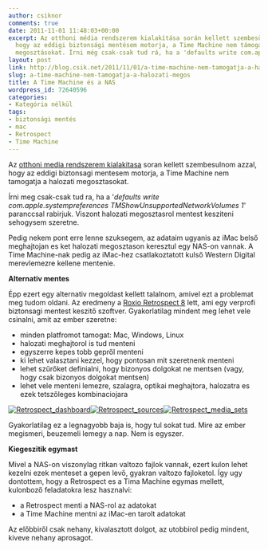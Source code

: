 ```yaml
---
author: csiknor
comments: true
date: 2011-11-01 11:48:03+00:00
excerpt: Az otthoni média rendszerem kialakítása során kellett szembesülnöm azzal,
  hogy az eddigi biztonsági mentésem motorja, a Time Machine nem támogatja a hálózati
  megosztásokat. Írni még csak-csak tud rá, ha a 'defaults write com.apple.systempreference...
layout: post
link: http://blog.csik.net/2011/11/01/a-time-machine-nem-tamogatja-a-halozati-megos/
slug: a-time-machine-nem-tamogatja-a-halozati-megos
title: A Time Machine és a NAS
wordpress_id: 72640596
categories:
- Kategória nélkül
tags:
- biztonsági mentés
- mac
- Retrospect
- Time Machine
---
```


Az [otthoni media rendszerem kialakitasa](http://blog.csik.net/otthoni-media-szerver-a-terv) soran kellett szembesulnom azzal, hogy az eddigi biztonsagi mentesem motorja, a Time Machine nem tamogatja a halozati megosztasokat.

Írni meg csak-csak tud ra, ha a '_defaults write com.apple.systempreferences TMShowUnsupportedNetworkVolumes 1_' paranccsal rabirjuk. Viszont halozati megosztasrol mentest kesziteni sehogysem szeretne.

Pedig nekem pont erre lenne szuksegem, az adataim ugyanis az iMac belső meghajtojan es ket halozati megosztason keresztul egy NAS-on vannak. A Time Machine-nak pedig az iMac-hez csatlakoztatott kulső Western Digital merevlemezre kellene mentenie.

**Alternativ mentes**

Épp ezert egy alternativ megoldast kellett talalnom, amivel ezt a problemat meg tudom oldani. Az eredmeny a [Roxio Retrospect 8](http://www.roxio.com/enu/products/retrospect/retrospect-mac/default.html) lett, ami egy verprofi biztonsagi mentest keszitő szoftver. Gyakorlatilag mindent meg lehet vele csinalni, amit az ember szeretne:

  * minden platfromot tamogat: Mac, Windows, Linux
  * halozati meghajtorol is tud menteni
  * egyszerre kepes tobb gepről menteni
  * ki lehet valasztani kezzel, hogy pontosan mit szeretnenk menteni
  * lehet szűrőket definialni, hogy bizonyos dolgokat ne mentsen (vagy, hogy csak bizonyos dolgokat mentsen)
  * lehet vele menteni lemezre, szalagra, optikai meghajtora, halozatra es ezek tetszőleges kombinaciojara

[![Retrospect_dashboard](http://csiknet.files.wordpress.com/2011/11/retrospect_dashboard.png)](http://csiknet.files.wordpress.com/2011/11/retrospect_dashboard.png)[![Retrospect_sources](http://csiknet.files.wordpress.com/2011/11/retrospect_sources-scaled1000.png?w=300)](http://csiknet.files.wordpress.com/2011/11/retrospect_sources-scaled1000.png)[![Retrospect_media_sets](http://csiknet.files.wordpress.com/2011/11/retrospect_media_sets-scaled1000.png?w=300)](http://csiknet.files.wordpress.com/2011/11/retrospect_media_sets-scaled1000.png)

Gyakorlatilag ez a legnagyobb baja is, hogy tul sokat tud. Mire az ember megismeri, beuzemeli lemegy a nap. Nem is egyszer.

**Kiegeszitik egymast**

Mivel a NAS-on viszonylag ritkan valtozo fajlok vannak, ezert kulon lehet kezelni ezek menteset a gepen levő, gyakran valtozo fajloketol. Így ugy dontottem, hogy a Retrospect es a Tima Machine egymas mellett, kulonboző feladatokra lesz hasznalvi:

  * a Retrospect menti a NAS-rol az adatokat
  * a Time Machine mentni az iMac-en tarolt adatokat

Az előbbiről csak nehany, kivalasztott dolgot, az utobbirol pedig mindent, kiveve nehany aprosagot.
